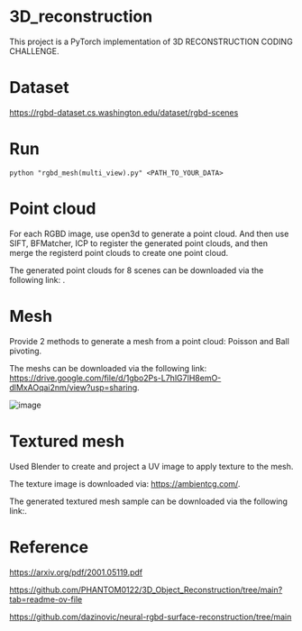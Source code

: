 # 3D_reconstruction
This project is a PyTorch implementation of 3D RECONSTRUCTION CODING CHALLENGE.

# Dataset
https://rgbd-dataset.cs.washington.edu/dataset/rgbd-scenes

# Run 
```python "rgbd_mesh(multi_view).py" <PATH_TO_YOUR_DATA>```

# Point cloud
For each RGBD image, use open3d to generate a point cloud. And then use SIFT, BFMatcher, ICP to register the generated point clouds, and then merge the registerd point clouds to create one point cloud.

The generated point clouds for 8 scenes can be downloaded via the following link: .

# Mesh
Provide 2 methods to generate a mesh from a point cloud: Poisson and Ball pivoting.

The meshs can be downloaded via the following link: https://drive.google.com/file/d/1gbo2Ps-L7hlG7IH8emO-dlMxAOqai2nm/view?usp=sharing.

![image](https://drive.google.com/file/d/17hStycjO-dvg6jufSw45IgiACRYeRdII/view?usp=sharing)

# Textured mesh
Used Blender to create and project a UV image to apply texture to the mesh.

The texture image is downloaded via: https://ambientcg.com/.

The generated textured mesh sample can be downloaded via the following link:.

# Reference
https://arxiv.org/pdf/2001.05119.pdf

https://github.com/PHANTOM0122/3D_Object_Reconstruction/tree/main?tab=readme-ov-file

https://github.com/dazinovic/neural-rgbd-surface-reconstruction/tree/main
